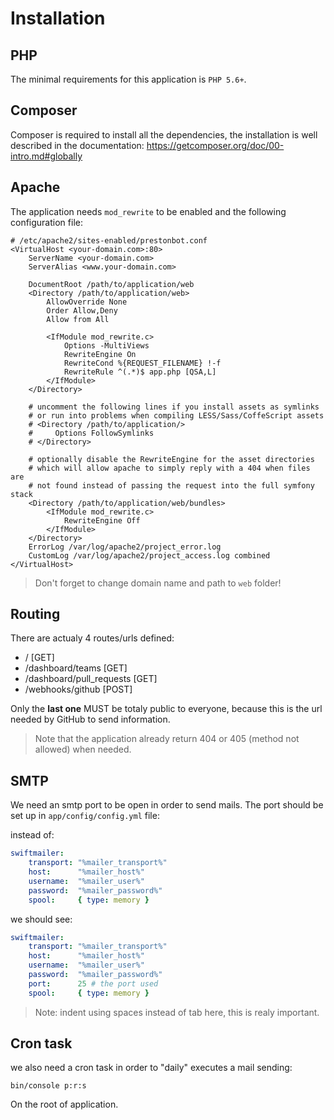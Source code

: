 # Installation

## PHP

The minimal requirements for this application is `PHP 5.6+`.

## Composer

Composer is required to install all the dependencies, the installation
is well described in the documentation: https://getcomposer.org/doc/00-intro.md#globally

## Apache

The application needs ``mod_rewrite`` to be enabled and the following configuration file:

```
# /etc/apache2/sites-enabled/prestonbot.conf
<VirtualHost <your-domain.com>:80>
    ServerName <your-domain.com>
    ServerAlias <www.your-domain.com>

    DocumentRoot /path/to/application/web
    <Directory /path/to/application/web>
        AllowOverride None
        Order Allow,Deny
        Allow from All

        <IfModule mod_rewrite.c>
            Options -MultiViews
            RewriteEngine On
            RewriteCond %{REQUEST_FILENAME} !-f
            RewriteRule ^(.*)$ app.php [QSA,L]
        </IfModule>
    </Directory>

    # uncomment the following lines if you install assets as symlinks
    # or run into problems when compiling LESS/Sass/CoffeScript assets
    # <Directory /path/to/application/>
    #     Options FollowSymlinks
    # </Directory>

    # optionally disable the RewriteEngine for the asset directories
    # which will allow apache to simply reply with a 404 when files are
    # not found instead of passing the request into the full symfony stack
    <Directory /path/to/application/web/bundles>
        <IfModule mod_rewrite.c>
            RewriteEngine Off
        </IfModule>
    </Directory>
    ErrorLog /var/log/apache2/project_error.log
    CustomLog /var/log/apache2/project_access.log combined
</VirtualHost>
```

> Don't forget to change domain name and path to `web` folder!

## Routing

There are actualy 4 routes/urls defined:

* / [GET]
* /dashboard/teams [GET]
* /dashboard/pull_requests [GET]
* /webhooks/github [POST]

Only the **last one** MUST be totaly public to everyone, because this is the url needed
by GitHub to send information.

> Note that the application already return 404 or 405 (method not allowed) when needed.

## SMTP

We need an smtp port to be open in order to send mails. The port should be set up in `app/config/config.yml` file:

instead of:

```yaml
swiftmailer:
    transport: "%mailer_transport%"
    host:      "%mailer_host%"
    username:  "%mailer_user%"
    password:  "%mailer_password%"
    spool:     { type: memory }
```

we should see:

```yaml
swiftmailer:
    transport: "%mailer_transport%"
    host:      "%mailer_host%"
    username:  "%mailer_user%"
    password:  "%mailer_password%"
    port:      25 # the port used
    spool:     { type: memory }
```

> Note: indent using spaces instead of tab here, this is realy important.

## Cron task

we also need a cron task in order to "daily" executes a mail sending:

```
bin/console p:r:s
```

On the root of application.